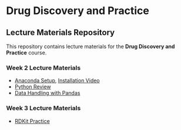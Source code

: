 # Drug Discovery and Practice

## Lecture Materials Repository

This repository contains lecture materials for the **Drug Discovery and Practice** course.

### Week 2 Lecture Materials
- [Anaconda Setup](Lec2_anaconda.md), [Installation Video](https://youtu.be/AayzQOPmaaQ)
- [Python Review](Lec2_python.md)
- [Data Handling with Pandas](Lec2_pandas.md)

### Week 3 Lecture Materials
- [RDKit Practice](Lec3_code.ipynb)

